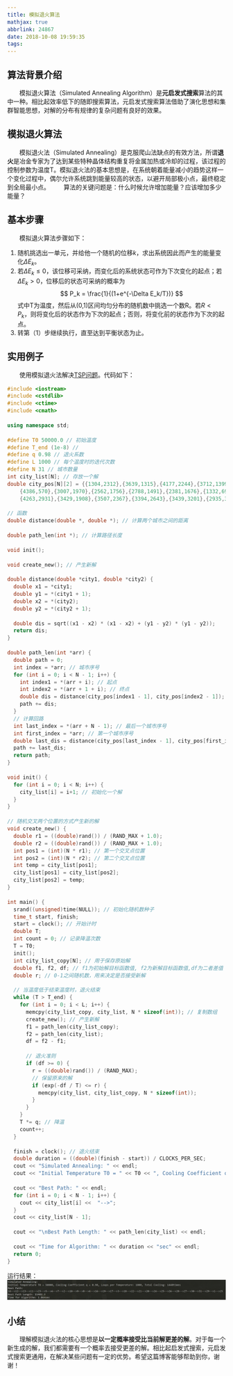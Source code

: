 ```yaml
---
title: 模拟退火算法
mathjax: true
abbrlink: 24867
date: 2018-10-08 19:59:35
tags:
---
```


## 算法背景介绍
&emsp;&emsp;模拟退火算法（Simulated Annealing Algorithm）是**元启发式搜索**算法的其中一种。相比起效率低下的随即搜索算法，元启发式搜索算法借助了演化思想和集群智能思想，对解的分布有规律的复杂问题有良好的效果。
<!-- more -->

## 模拟退火算法
&emsp;&emsp;模拟退火法（Simulated Annealing）是克服爬山法缺点的有效方法，所谓**退火**是冶金专家为了达到某些特种晶体结构重复将金属加热或冷却的过程，该过程的控制参数为温度T。模拟退火法的基本思想是，在系统朝着能量减小的趋势这样一个变化过程中，偶尔允许系统跳到能量较高的状态，以避开局部极小点，最终稳定到全局最小点。
&emsp;&emsp;算法的关键问题是：什么时候允许增加能量？应该增加多少能量？

## 基本步骤
&emsp;&emsp;模拟退火算法步骤如下：
  1. 随机挑选出一单元，并给他一个随机的位移$k$，求出系统因此而产生的能量变化$\Delta E_k$。
  2. 若$\Delta E_k \leq0$，该位移可采纳，而变化后的系统状态可作为下次变化的起点；若$\Delta E_k \gt0$，位移后的状态可采纳的概率为
  $$
  P_k = \frac{1}{(1+e^{-\Delta E_k/T})}
  $$
  式中T为温度，然后从(0,1)区间均匀分布的随机数中挑选一个数R。若$R \lt P_k$，则将变化后的状态作为下次的起点；否则，将变化前的状态作为下次的起点。
  3. 转第（1）步继续执行，直至达到平衡状态为止。


## 实用例子
&emsp;&emsp;使用模拟退火法解决[TSP问题](https://en.wikipedia.org/wiki/Travelling_salesman_problem)。代码如下：
```C++
#include <iostream>
#include <cstdlib>
#include <ctime>
#include <cmath>

using namespace std;

#define T0 50000.0 // 初始温度
#define T_end (1e-8) //
#define q 0.98 // 退火系数
#define L 1000 // 每个温度时的迭代次数
#define N 31 // 城市数量
int city_list[N]; // 存放一个解
double city_pos[N][2] = {{1304,2312},{3639,1315},{4177,2244},{3712,1399},{3488,1535},{3326,1556},{3238,1229},{4196,1004},{4312,790},
    {4386,570},{3007,1970},{2562,1756},{2788,1491},{2381,1676},{1332,695},{3715,1678},{3918,2179},{4061,2370},{3780,2212},{3676,2578},{4029,2838},
    {4263,2931},{3429,1908},{3507,2367},{3394,2643},{3439,3201},{2935,3240},{3140,3550},{2545,2357},{2778,2826},{2370,2975}};

// 函数
double distance(double *, double *); // 计算两个城市之间的距离

double path_len(int *); // 计算路径长度

void init();

void create_new(); // 产生新解

double distance(double *city1, double *city2) {
  double x1 = *city1;
  double y1 = *(city1 + 1);
  double x2 = *(city2);
  double y2 = *(city2 + 1);

  double dis = sqrt((x1 - x2) * (x1 - x2) + (y1 - y2) * (y1 - y2));
  return dis;
}

double path_len(int *arr) {
  double path = 0;
  int index = *arr; // 城市序号
  for (int i = 0; i < N - 1; i++) {
    int index1 = *(arr + i); // 起点
    int index2 = *(arr + 1 + i); // 终点
    double dis = distance(city_pos[index1 - 1], city_pos[index2 - 1]);
    path += dis;
  }
  // 计算回路
  int last_index = *(arr + N - 1); // 最后一个城市序号
  int first_index = *arr; // 第一个城市序号
  double last_dis = distance(city_pos[last_index - 1], city_pos[first_index - 1]);
  path += last_dis;
  return path;
}

void init() {
  for (int i = 0; i < N; i++) {
    city_list[i] = i+1; // 初始化一个解
  }
}

// 随机交叉两个位置的方式产生新的解
void create_new() {
  double r1 = ((double)rand()) / (RAND_MAX + 1.0);
  double r2 = ((double)rand()) / (RAND_MAX + 1.0);
  int pos1 = (int)(N * r1); // 第一个交叉点位置
  int pos2 = (int)(N * r2); // 第二个交叉点位置
  int temp = city_list[pos1];
  city_list[pos1] = city_list[pos2];
  city_list[pos2] = temp;
}

int main() {
  srand((unsigned)time(NULL)); // 初始化随机数种子
  time_t start, finish;
  start = clock(); // 开始计时
  double T;
  int count = 0; // 记录降温次数
  T = T0;
  init();
  int city_list_copy[N]; // 用于保存原始解
  double f1, f2, df; // f1为初始解目标函数值, f2为新解目标函数值,df为二者差值
  double r; // 0-1之间随机数，用来决定是否接受新解

  // 当温度低于结束温度时，退火结束
  while (T > T_end) {
    for (int i = 0; i < L; i++) {
      memcpy(city_list_copy, city_list, N * sizeof(int)); // 复制数组
      create_new(); // 产生新解
      f1 = path_len(city_list_copy);
      f2 = path_len(city_list);
      df = f2 - f1;

      // 退火准则
      if (df >= 0) {
        r = ((double)rand()) / (RAND_MAX);
        // 保留原来的解
        if (exp(-df / T) <= r) {
          memcpy(city_list, city_list_copy, N * sizeof(int));
        }
      }
    }
    T *= q; // 降温
    count++;
  }

  finish = clock(); // 退火结束
  double duration = ((double)(finish - start)) / CLOCKS_PER_SEC;
  cout << "Simulated Annealing: " << endl;
  cout << "Initial Temperature T0 = " << T0 << ", Cooling Coefficient q = " << q << ", Loops per Temperature: " << L << ", Total Cooling: " <<  count << "times" << endl;

  cout << "Best Path: " << endl;
  for (int i = 0; i < N - 1; i++) {
    cout << city_list[i] <<  "-->";
  }
  cout << city_list[N - 1];

  cout << "\nBest Path Length: " << path_len(city_list) << endl;

  cout << "Time for Algorithm: " << duration << "sec" << endl;
  return 0;
}
```

运行结果：
![模拟退火法](/images/SA.png)

## 小结
&emsp;&emsp;理解模拟退火法的核心思想是**以一定概率接受比当前解更差的解**。对于每一个新生成的解，我们都需要有一个概率去接受更差的解。相比起启发式搜索，元启发式搜索更通用，在解决某些问题有一定的优势。希望这篇博客能够帮助到你，谢谢！
